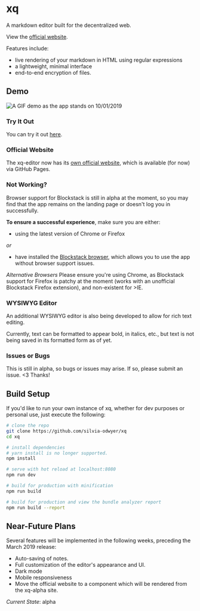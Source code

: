 # xq

A markdown editor built for the decentralized web.

View the [official website](https://silvia-odwyer.github.io/xq/).

Features include:
- live rendering of your markdown in HTML using regular expressions
- a lightweight, minimal interface
- end-to-end encryption of files.

## Demo

![A GIF demo as the app stands on 10/01/2019](https://github.com/silvia-odwyer/xq/blob/master/screenshots/demo2_10_01_2019.gif)

### Try It Out
You can try it out [here](https://xq-alpha.herokuapp.com). 

### Official Website
The xq-editor now has its [own official website](https://silvia-odwyer.github.io/xq/), which is available (for now) via GitHub Pages.

### Not Working?
Browser support for Blockstack is still in alpha at the moment, so you may find that the app remains
on the landing page or doesn't log you in successfully. 

**To ensure a successful experience**, make sure you are either: 
- using the latest version of Chrome or Firefox

*or*

-  have installed the [Blockstack browser](https://blockstack.org/install/), which allows you to use the app without browser support issues.

*Alternative Browsers*
Please ensure you're using Chrome, as Blockstack support for Firefox is patchy at the moment (works with an unofficial Blockstack Firefox extension), and non-existent for >IE. 

### WYSIWYG Editor
An additional WYSIWYG editor is also being developed to allow for rich text editing.

Currently, text can be formatted to appear bold, in italics, etc., but text is not being saved in its formatted form as of yet.

### Issues or Bugs
This is still in alpha, so bugs or issues may arise. If so, please submit an issue. <3 Thanks!

## Build Setup
If you'd like to run your own instance of xq, whether for dev purposes or personal use, just execute the following:

``` bash
# clone the repo
git clone https://github.com/silvia-odwyer/xq
cd xq

# install dependencies
# yarn install is no longer supported.
npm install

# serve with hot reload at localhost:8080
npm run dev

# build for production with minification
npm run build

# build for production and view the bundle analyzer report
npm run build --report

```

## Near-Future Plans
Several features will be implemented in the following weeks, preceding the March 2019 release:
- Auto-saving of notes. 
- Full customization of the editor's appearance and UI. 
- Dark mode 
- Mobile responsiveness
- Move the official website to a component which will be rendered from the xq-alpha site. 

*Current State*: alpha

